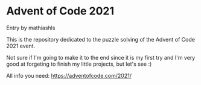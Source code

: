 # Advent of Code 2021
Entry by mathiashls

This is the repository dedicated to the puzzle solving of the Advent of Code
2021 event.

Not sure if I'm going to make it to the end since it is my first try and I'm
very good at forgeting to finish my little projects, but let's see :)

All info you need: https://adventofcode.com/2021/
